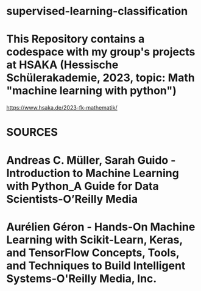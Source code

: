 # supervised-learning-classification
# This Repository contains a codespace with my group's projects at HSAKA (Hessische Schülerakademie, 2023, topic: Math "machine learning with python") 
https://www.hsaka.de/2023-fk-mathematik/
# SOURCES
# Andreas C. Müller, Sarah Guido - Introduction to Machine Learning with Python_A Guide for Data Scientists-O’Reilly Media
# Aurélien Géron - Hands-On Machine Learning with Scikit-Learn, Keras, and TensorFlow  Concepts, Tools, and Techniques to Build Intelligent Systems-O'Reilly Media, Inc.

